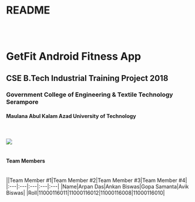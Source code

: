 # README
<br><br>
# GetFit Android Fitness App
## CSE B.Tech Industrial Training Project 2018
###  Government College of Engineering & Textile Technology Serampore
#### Maulana Abul Kalam Azad University of Technology
<br><br>
![](http://i64.tinypic.com/amxnxy.jpg)
<br><br>
#### Team Members
<br>
||Team Member #1|Team Member #2|Team Member #3|Team Member #4|
|:---|:---|:---|:---|:---|
|Name|Arpan Das|Ankan Biswas|Gopa Samanta|Avik Biswas|
|Roll|11000116011|11000116012|11000116008|11000116010|
